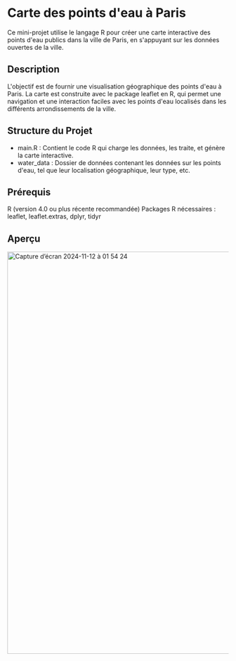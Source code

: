 # Carte des points d'eau à Paris
Ce mini-projet utilise le langage R pour créer une carte interactive des points d'eau publics dans la ville de Paris, en s'appuyant sur les données ouvertes de la ville.

## Description
L'objectif est de fournir une visualisation géographique des points d'eau à Paris. La carte est construite avec le package leaflet en R, qui permet une navigation et une interaction faciles avec les points d'eau localisés dans les différents arrondissements de la ville.

## Structure du Projet
 - main.R : Contient le code R qui charge les données, les traite, et génère la carte interactive.
- water_data : Dossier de données contenant les données sur les points d'eau, tel que leur localisation géographique, leur type, etc.

## Prérequis
R (version 4.0 ou plus récente recommandée)
Packages R nécessaires : leaflet, leaflet.extras, dplyr, tidyr

## Aperçu
<img width="916" alt="Capture d’écran 2024-11-12 à 01 54 24" src="https://github.com/user-attachments/assets/3afb9a4c-021d-4fb9-8c26-8c1f236049c1">
